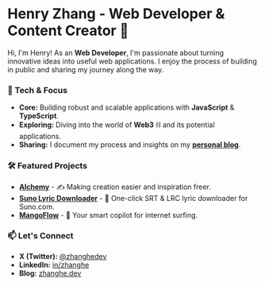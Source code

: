 # Henry Zhang - Web Developer & Content Creator 🚀

Hi, I'm Henry! As an **Web Developer**, I'm passionate about turning innovative ideas into useful web applications. I enjoy the process of building in public and sharing my journey along the way.

### 🌱 Tech & Focus

*   **Core:** Building robust and scalable applications with **JavaScript** & **TypeScript**.
*   **Exploring:** Diving into the world of **Web3** ⛓️ and its potential applications.
*   **Sharing:** I document my process and insights on my **[personal blog](https://zhanghe.dev/posts)**.

### 🛠️ Featured Projects

*   [**Alchemy**](https://alchemy.host) - ✍️ Making creation easier and inspiration freer.
*   [**Suno Lyric Downloader**](https://zhanghe.dev/products/suno-lyric-downloader) - 🎵 One-click SRT & LRC lyric downloader for Suno.com.
*   [**MangoFlow**](https://zhanghe.dev/products/mangoflow) - 🥭 Your smart copilot for internet surfing.

### 📫 Let's Connect

*   **X (Twitter):** [@zhanghedev](https://x.com/zhanghedev)
*   **LinkedIn:** [in/zhanghe](https://linkedin.com/in/zhanghe)
*   **Blog:** [zhanghe.dev](https://zhanghe.dev/posts)
